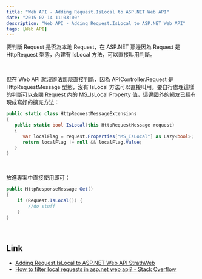 ```yaml
---
title: "Web API - Adding Request.IsLocal to ASP.NET Web API"
date: "2015-02-14 11:03:00"
description: "Web API - Adding Request.IsLocal to ASP.NET Web API"
tags: [Web API]
---
```



要判斷 Request 是否為本地 Request，在 ASP.NET 那邊因為 Request 是 HttpRequest 型態，內建有 IsLocal 方法，可以直接叫用判斷。  

<!-- More -->

<br/>


但在 Web API 就沒辦法那麼直接判斷，因為 APIController.Request 是 HttpRequestMessage 型態，沒有 IsLocal 方法可以直接叫用。要自行處理這樣的判斷可以查閱 Request 內的 MS_IsLocal Property 值，這邊國外的網友已經有現成寫好的擴充方法：  

```c# 
public static class HttpRequestMessageExtensions
{
   public static bool IsLocal(this HttpRequestMessage request)
   {
      var localFlag = request.Properties["MS_IsLocal"] as Lazy<bool>;
      return localFlag != null && localFlag.Value;
   }
}
```

<br/>


放進專案中直接使用即可：  

```c# 
public HttpResponseMessage Get()
{
    if (Request.IsLocal()) {
        //do stuff
    }
}
```

<br/>


Link
----
* [Adding Request.IsLocal to ASP.NET Web API StrathWeb](http://www.strathweb.com/2013/01/adding-request-islocal-to-asp-net-web-api/)
* [How to filter local requests in asp.net web api? - Stack Overflow](http://stackoverflow.com/questions/11849501/how-to-filter-local-requests-in-asp-net-web-api)
